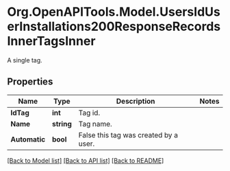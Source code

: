 # Org.OpenAPITools.Model.UsersIdUserInstallations200ResponseRecordsInnerTagsInner
A single tag.

## Properties

Name | Type | Description | Notes
------------ | ------------- | ------------- | -------------
**IdTag** | **int** | Tag id. | 
**Name** | **string** | Tag name. | 
**Automatic** | **bool** | False this tag was created by a user. | 

[[Back to Model list]](../../README.md#documentation-for-models) [[Back to API list]](../../README.md#documentation-for-api-endpoints) [[Back to README]](../../README.md)

